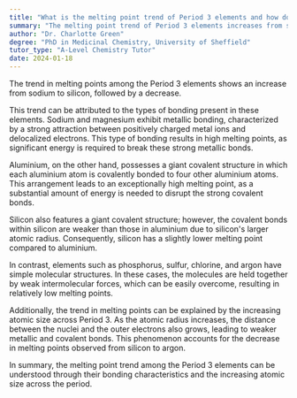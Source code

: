 ```yaml
---
title: "What is the melting point trend of Period 3 elements and how does it relate to bonding?"
summary: "The melting point trend of Period 3 elements increases from sodium to silicon, then decreases."
author: "Dr. Charlotte Green"
degree: "PhD in Medicinal Chemistry, University of Sheffield"
tutor_type: "A-Level Chemistry Tutor"
date: 2024-01-18
---
```


The trend in melting points among the Period 3 elements shows an increase from sodium to silicon, followed by a decrease.

This trend can be attributed to the types of bonding present in these elements. Sodium and magnesium exhibit metallic bonding, characterized by a strong attraction between positively charged metal ions and delocalized electrons. This type of bonding results in high melting points, as significant energy is required to break these strong metallic bonds.

Aluminium, on the other hand, possesses a giant covalent structure in which each aluminium atom is covalently bonded to four other aluminium atoms. This arrangement leads to an exceptionally high melting point, as a substantial amount of energy is needed to disrupt the strong covalent bonds.

Silicon also features a giant covalent structure; however, the covalent bonds within silicon are weaker than those in aluminium due to silicon's larger atomic radius. Consequently, silicon has a slightly lower melting point compared to aluminium.

In contrast, elements such as phosphorus, sulfur, chlorine, and argon have simple molecular structures. In these cases, the molecules are held together by weak intermolecular forces, which can be easily overcome, resulting in relatively low melting points.

Additionally, the trend in melting points can be explained by the increasing atomic size across Period 3. As the atomic radius increases, the distance between the nuclei and the outer electrons also grows, leading to weaker metallic and covalent bonds. This phenomenon accounts for the decrease in melting points observed from silicon to argon.

In summary, the melting point trend among the Period 3 elements can be understood through their bonding characteristics and the increasing atomic size across the period.
    